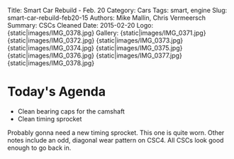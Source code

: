 Title: Smart Car Rebuild - Feb. 20
Category: Cars
Tags: smart, engine
Slug: smart-car-rebuild-feb20-15
Authors: Mike Mallin, Chris Vermeersch
Summary: CSCs Cleaned
Date: 2015-02-20
Logo: {static|images/IMG_0378.jpg}
Gallery:
    {static|images/IMG_0371.jpg}
    {static|images/IMG_0372.jpg}
    {static|images/IMG_0373.jpg}
    {static|images/IMG_0374.jpg}
    {static|images/IMG_0375.jpg}
    {static|images/IMG_0376.jpg}
    {static|images/IMG_0377.jpg}
    {static|images/IMG_0378.jpg}

Today's Agenda  
==============    
* Clean bearing caps for the camshaft
* Clean timing sprocket

Probably gonna need a new timing sprocket. This one is quite worn. Other notes include an odd, diagonal wear pattern on CSC4. All CSCs look good enough to go back in.
